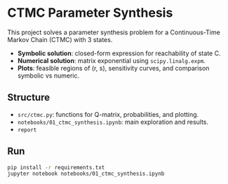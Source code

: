 # CTMC Parameter Synthesis

This project solves a parameter synthesis problem for a Continuous-Time Markov Chain (CTMC) with 3 states.

- **Symbolic solution**: closed-form expression for reachability of state C.
- **Numerical solution**: matrix exponential using `scipy.linalg.expm`.
- **Plots**: feasible regions of (r, s), sensitivity curves, and comparison symbolic vs numeric.

## Structure
- `src/ctmc.py`: functions for Q-matrix, probabilities, and plotting.
- `notebooks/01_ctmc_synthesis.ipynb`: main exploration and results.
- `report`

## Run
```bash
pip install -r requirements.txt
jupyter notebook notebooks/01_ctmc_synthesis.ipynb
